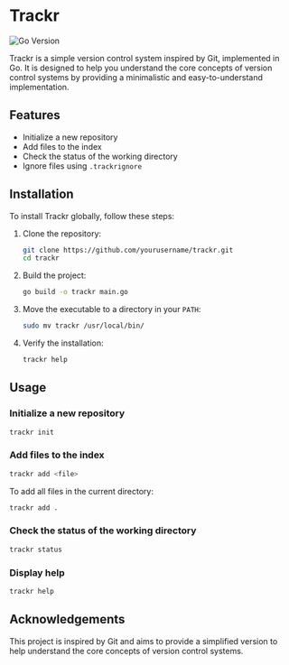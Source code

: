 # Trackr

![Go Version](https://img.shields.io/github/go-mod/go-version/TFCMarques/trackr.svg)

Trackr is a simple version control system inspired by Git, implemented in Go. It is designed to help you understand the core concepts of version control systems by providing a minimalistic and easy-to-understand implementation.

## Features

- Initialize a new repository
- Add files to the index
- Check the status of the working directory
- Ignore files using `.trackrignore`

## Installation

To install Trackr globally, follow these steps:

1. Clone the repository:
    ```sh
    git clone https://github.com/yourusername/trackr.git
    cd trackr
    ```

2. Build the project:
    ```sh
    go build -o trackr main.go
    ```

3. Move the executable to a directory in your `PATH`:
    ```sh
    sudo mv trackr /usr/local/bin/
    ```

4. Verify the installation:
    ```sh
    trackr help
    ```

## Usage

### Initialize a new repository

```sh
trackr init
```

### Add files to the index

```sh
trackr add <file>
```

To add all files in the current directory:

```sh
trackr add .
```

### Check the status of the working directory

```sh
trackr status
```

### Display help

```sh
trackr help
```

## Acknowledgements

This project is inspired by Git and aims to provide a simplified version to help understand the core concepts of version control systems.
